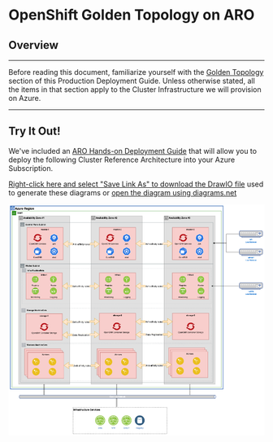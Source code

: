 # OpenShift Golden Topology on ARO

<!--- cSpell:ignore -->

## Overview

---

Before reading this document, familiarize yourself with the <a href="../golden-topology/">Golden Topology</a> section of this Production Deployment Guide. Unless otherwise stated, all the items in that section apply to the Cluster Infrastructure we will provision on Azure.

---

## Try It Out!

We've included an <a href="../aro">ARO Hands-on Deployment Guide</a> that will allow you to deploy the following Cluster Reference Architecture into your Azure Subscription. 

<a href="https://raw.githubusercontent.com/cloud-native-toolkit/multi-tenancy-gitops/master/doc/diagrams/GoldenTopology.drawio" download>Right-click here and select "Save Link As" to download the DrawIO file</a> used to generate these diagrams or [open the diagram using diagrams.net](https://app.diagrams.net/#Hcloud-native-toolkit%2Fmulti-tenancy-gitops%2Fmaster%2Fdoc%2Fdiagrams%2FGoldenTopology.drawio)

[![Azure Golden Topology](images/gt/gt-azure.png)](https://app.diagrams.net/#Hcloud-native-toolkit%2Fmulti-tenancy-gitops%2Fmaster%2Fdoc%2Fdiagrams%2FGoldenTopology.drawio)
